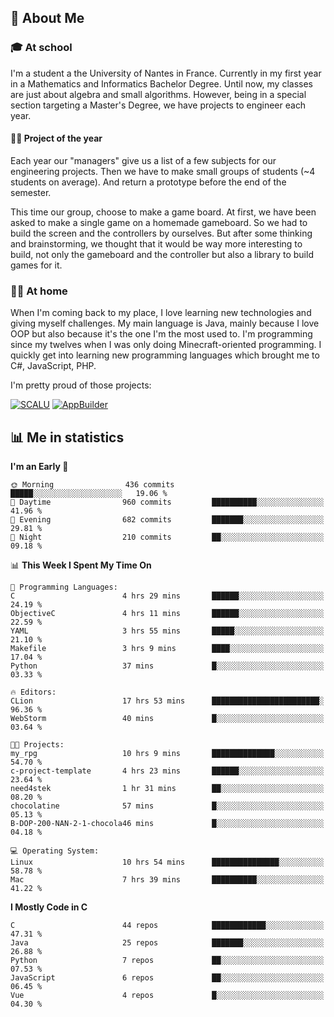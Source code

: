 ## 👀 About Me

### 🎓 At school

I'm a student a the University of Nantes in France. Currently in my first year in a Mathematics and Informatics Bachelor Degree. Until now, my classes are just about algebra and small algorithms. However, being in a special section targeting a Master's Degree, we have projects to engineer each year. 

#### 🔧🔬 Project of the year

Each year our "managers" give us a list of a few subjects for our engineering projects. Then we have to make small groups of students (~4 students on average). And return a prototype before the end of the semester.

This time our group, choose to make a game board. At first, we have been asked to make a single game on a homemade gameboard. So we had to build the screen and the controllers by ourselves. 
But after some thinking and brainstorming, we thought that it would be way more interesting to build, not only the gameboard and the controller but also a library to build games for it.

### 👨‍💻 At home

When I'm coming back to my place, I love learning new technologies and giving myself challenges. My main language is Java, mainly because I love OOP but also because it's the one I'm the most used to. I'm programming since my twelves when I was only doing Minecraft-oriented programming.  I quickly get into learning new programming languages which brought me to C#, JavaScript, PHP. 

I'm pretty proud of those projects:

[![SCALU](https://github-readme-stats.vercel.app/api/pin?username=renardfute&repo=SCALU)](https://github.com/renardfute/scalu)
[![AppBuilder](https://github-readme-stats.vercel.app/api/pin?username=pulsedev2&repo=AppBuilder)](https://github.com/pulsedev2/AppBuilder)

## 📊 Me in statistics
<!--START_SECTION:waka-->
**I'm an Early 🐤** 

```text
🌞 Morning                436 commits         █████░░░░░░░░░░░░░░░░░░░░   19.06 % 
🌆 Daytime                960 commits         ██████████░░░░░░░░░░░░░░░   41.96 % 
🌃 Evening                682 commits         ███████░░░░░░░░░░░░░░░░░░   29.81 % 
🌙 Night                  210 commits         ██░░░░░░░░░░░░░░░░░░░░░░░   09.18 % 
```


📊 **This Week I Spent My Time On** 

```text
💬 Programming Languages: 
C                        4 hrs 29 mins       ██████░░░░░░░░░░░░░░░░░░░   24.19 % 
ObjectiveC               4 hrs 11 mins       ██████░░░░░░░░░░░░░░░░░░░   22.59 % 
YAML                     3 hrs 55 mins       █████░░░░░░░░░░░░░░░░░░░░   21.10 % 
Makefile                 3 hrs 9 mins        ████░░░░░░░░░░░░░░░░░░░░░   17.04 % 
Python                   37 mins             █░░░░░░░░░░░░░░░░░░░░░░░░   03.33 % 

🔥 Editors: 
CLion                    17 hrs 53 mins      ████████████████████████░   96.36 % 
WebStorm                 40 mins             █░░░░░░░░░░░░░░░░░░░░░░░░   03.64 % 

🐱‍💻 Projects: 
my_rpg                   10 hrs 9 mins       ██████████████░░░░░░░░░░░   54.70 % 
c-project-template       4 hrs 23 mins       ██████░░░░░░░░░░░░░░░░░░░   23.64 % 
need4stek                1 hr 31 mins        ██░░░░░░░░░░░░░░░░░░░░░░░   08.20 % 
chocolatine              57 mins             █░░░░░░░░░░░░░░░░░░░░░░░░   05.13 % 
B-DOP-200-NAN-2-1-chocola46 mins             █░░░░░░░░░░░░░░░░░░░░░░░░   04.18 % 

💻 Operating System: 
Linux                    10 hrs 54 mins      ███████████████░░░░░░░░░░   58.78 % 
Mac                      7 hrs 39 mins       ██████████░░░░░░░░░░░░░░░   41.22 % 
```

**I Mostly Code in C** 

```text
C                        44 repos            ████████████░░░░░░░░░░░░░   47.31 % 
Java                     25 repos            ███████░░░░░░░░░░░░░░░░░░   26.88 % 
Python                   7 repos             ██░░░░░░░░░░░░░░░░░░░░░░░   07.53 % 
JavaScript               6 repos             ██░░░░░░░░░░░░░░░░░░░░░░░   06.45 % 
Vue                      4 repos             █░░░░░░░░░░░░░░░░░░░░░░░░   04.30 % 
```




<!--END_SECTION:waka-->
